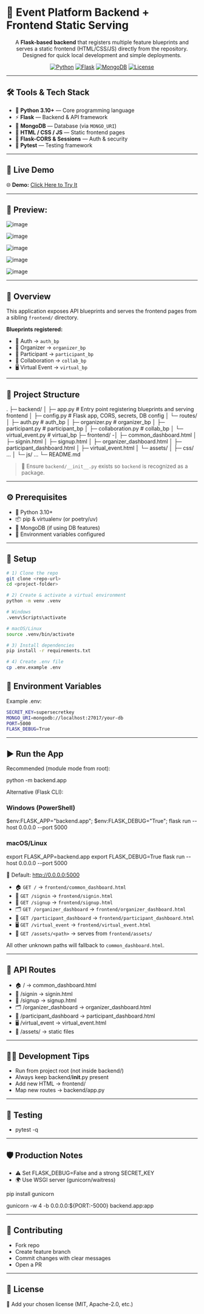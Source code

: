 # 🎉 Event Platform Backend + Frontend Static Serving  

<div align="center">
  
A **Flask-based backend** that registers multiple feature blueprints and serves a static frontend (HTML/CSS/JS) directly from the repository. Designed for quick local development and simple deployments. 

[![Python](https://img.shields.io/badge/Python-3.10%2B-blue?logo=python)](https://www.python.org/)
[![Flask](https://img.shields.io/badge/Flask-Backend-black?logo=flask)](https://flask.palletsprojects.com/)
[![MongoDB](https://img.shields.io/badge/MongoDB-Database-green?logo=mongodb)](https://www.mongodb.com/)
[![License](https://img.shields.io/badge/License-MIT-yellow.svg)](#-license)


</div>

---
## 🛠️ Tools & Tech Stack  

- 🐍 **Python 3.10+** — Core programming language  
- ⚡ **Flask** — Backend & API framework  
- 🍃 **MongoDB** — Database (via `MONGO_URI`)  
- 🎨 **HTML / CSS / JS** — Static frontend pages  
- 🔐 **Flask-CORS & Sessions** — Auth & security  
- 🧪 **Pytest** — Testing framework  

---

## 🔗 Live Demo   

🌐 **Demo:** [Click Here to Try It](https://event-platform-xp0r.onrender.com) 

---

## 📸 **Preview:**  

![image](https://github.com/MdSaifAli063/Event-Platform/blob/01331d64620fd3708a137f8f488af0cecba2e739/Screenshot%202025-09-30%20005650.png)  

![image](https://github.com/MdSaifAli063/Event-Platform/blob/1bdef3663499f184d8173fbbc8e728bb631752a4/Screenshot%202025-09-30%20005849.png)

![image](https://github.com/MdSaifAli063/Event-Platform/blob/82db079d6c02164ba18919fd33333485925cee9c/Screenshot%202025-09-30%20005951.png)

![image](https://github.com/MdSaifAli063/Event-Platform/blob/4ddd99f4fcf3620a42e3343a0940505d25e3be75/Screenshot%202025-09-30%20010059.png)

![image](https://github.com/MdSaifAli063/Event-Platform/blob/307538cbb0496501e8696ee81e6775cd1761daf5/Screenshot%202025-09-30%20010408.png)

---

## 🧭 Overview  

This application exposes API blueprints and serves the frontend pages from a sibling `frontend/` directory.  

**Blueprints registered:**  
- 🔐 Auth → `auth_bp`  
- 👥 Organizer → `organizer_bp`  
- 🙋 Participant → `participant_bp`  
- 🤝 Collaboration → `collab_bp`  
- 🖥️ Virtual Event → `virtual_bp`  

---

## 🧱 Project Structure  

.
├─ backend/
│ ├─ app.py # Entry point registering blueprints and serving frontend
│ ├─ config.py # Flask app, CORS, secrets, DB config
│ └─ routes/
│ ├─ auth.py # auth_bp
│ ├─ organizer.py # organizer_bp
│ ├─ participant.py # participant_bp
│ ├─ collaboration.py # collab_bp
│ └─ virtual_event.py # virtual_bp
├─ frontend/
-│ ├─ common_dashboard.html
│ ├─ signin.html
│ ├─ signup.html
│ ├─ organizer_dashboard.html
│ ├─ participant_dashboard.html
│ ├─ virtual_event.html
│ └─ assets/
│ ├─ css/ ...
│ └─ js/ ...
└─ README.md


> 📝 Ensure `backend/__init__.py` exists so `backend` is recognized as a package.  

---

## ⚙️ Prerequisites  

- 🐍 Python 3.10+  
- 📦 pip & virtualenv (or poetry/uv)  
- 🍃 MongoDB (if using DB features)  
- 🔑 Environment variables configured  

---

## 🚀 Setup  

```bash
# 1) Clone the repo
git clone <repo-url>
cd <project-folder>

# 2) Create & activate a virtual environment
python -m venv .venv

# Windows
.venv\Scripts\activate

# macOS/Linux
source .venv/bin/activate

# 3) Install dependencies
pip install -r requirements.txt

# 4) Create .env file
cp .env.example .env

```

## 🔐 Environment Variables

Example .env:

```bash
SECRET_KEY=supersecretkey
MONGO_URI=mongodb://localhost:27017/your-db
PORT=5000
FLASK_DEBUG=True

```
---

## ▶️ Run the App

Recommended (module mode from root):

python -m backend.app

Alternative (Flask CLI):

### Windows (PowerShell)
$env:FLASK_APP="backend.app"; $env:FLASK_DEBUG="True"; flask run --host 0.0.0.0 --port 5000

### macOS/Linux
export FLASK_APP=backend.app
export FLASK_DEBUG=True
flask run --host 0.0.0.0 --port 5000

📍 Default: http://0.0.0.0:5000
- 🏠 `GET /` → `frontend/common_dashboard.html`
- 🔑 `GET /signin` → `frontend/signin.html`
- 📝 `GET /signup` → `frontend/signup.html`
- 🗂️ `GET /organizer_dashboard` → `frontend/organizer_dashboard.html`
- 🙋 `GET /participant_dashboard` → `frontend/participant_dashboard.html`
- 🖥️ `GET /virtual_event` → `frontend/virtual_event.html`
- 🎨 `GET /assets/<path>` → serves from `frontend/assets/`

All other unknown paths will fallback to `common_dashboard.html`.

---

## 🔌 API Routes

- 🏠 / → common_dashboard.html
- 🔑 /signin → signin.html
- 📝 /signup → signup.html
- 🗂️ /organizer_dashboard → organizer_dashboard.html
- 🙋 /participant_dashboard → participant_dashboard.html
- 🖥️ /virtual_event → virtual_event.html
- 🎨 /assets/<path> → static files

---

## 🧑‍💻 Development Tips

- Run from project root (not inside backend/)
- Always keep backend/__init__.py present
- Add new HTML → frontend/
- Map new routes → backend/app.py

---

## 🧪 Testing

- pytest -q

---
## 🛡️ Production Notes

- ⚠️ Set FLASK_DEBUG=False and a strong SECRET_KEY
- 🌍 Use WSGI server (gunicorn/waitress)

pip install gunicorn

gunicorn -w 4 -b 0.0.0.0:${PORT:-5000} backend.app:app

---

## 🤝 Contributing

- Fork repo
- Create feature branch
- Commit changes with clear messages
- Open a PR

---

## 📄 License

📝 Add your chosen license (MIT, Apache-2.0, etc.)

